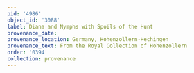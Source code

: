```yaml
---
pid: '4986'
object_id: '3088'
label: Diana and Nymphs with Spoils of the Hunt
provenance_date:
provenance_location: Germany, Hohenzollern-Hechingen
provenance_text: From the Royal Collection of Hohenzollern
order: '0394'
collection: provenance
---
```

